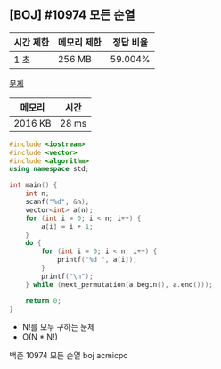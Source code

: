 ## [BOJ] #10974 모든 순열

| 시간 제한 | 메모리 제한 | 정답 비율 |
| --------- | ----------- | --------- |
| 1 초      | 256 MB      | 59.004%   |

[문제](https://www.acmicpc.net/problem/10974)



| 메모리  | 시간  |
| ------- | ----- |
| 2016 KB | 28 ms |

```c++
#include <iostream>
#include <vector>
#include <algorithm>
using namespace std;

int main() {
	int n;
	scanf("%d", &n);
	vector<int> a(n);
	for (int i = 0; i < n; i++) {
		a[i] = i + 1;
	}
	do {
		for (int i = 0; i < n; i++) {
			printf("%d ", a[i]);
		}
		printf("\n");
	} while (next_permutation(a.begin(), a.end()));

	return 0;
}
```

- N!를 모두 구하는 문제
- O(N * N!)



백준 10974 모든 순열 boj acmicpc

